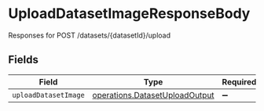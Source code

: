 # UploadDatasetImageResponseBody

Responses for POST /datasets/{datasetId}/upload


## Fields

| Field                                                                                   | Type                                                                                    | Required                                                                                | Description                                                                             |
| --------------------------------------------------------------------------------------- | --------------------------------------------------------------------------------------- | --------------------------------------------------------------------------------------- | --------------------------------------------------------------------------------------- |
| `uploadDatasetImage`                                                                    | [operations.DatasetUploadOutput](../../../sdk/models/operations/datasetuploadoutput.md) | :heavy_minus_sign:                                                                      | N/A                                                                                     |